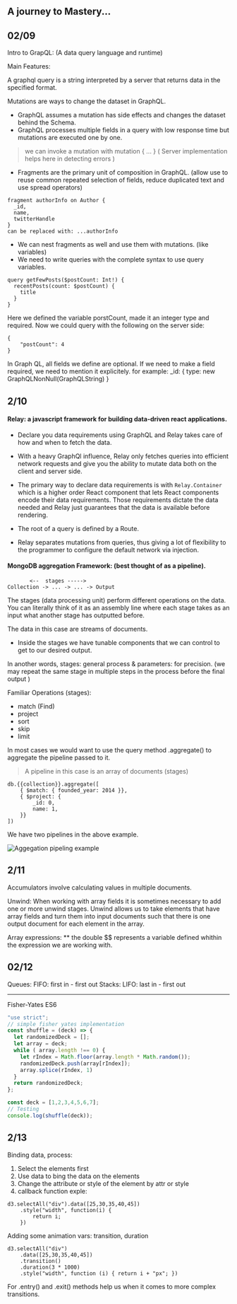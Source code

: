 A journey to Mastery...
----
## 02/09
Intro to GrapQL: (A data query language and runtime)

Main Features:

A graphql query is a string interpreted by a server that returns data in the specified format.

Mutations are ways to change the dataset in GraphQL.
* GraphQL assumes a mutation has side effects and changes the dataset behind the Schema.
* GraphQL processes multiple fields in a query with low response time but mutations are executed one by one.
> we can invoke a mutation with mutation { ... }
( Server implementation helps here in detecting errors )

- Fragments are the primary unit of composition in GraphQL.
(allow use to reuse common repeated selection of fields, reduce duplicated text and use spread operators)

```
fragment authorInfo on Author {
  _id,
  name,
  twitterHandle
}
can be replaced with: ...authorInfo
```
* We can nest fragments as well and use them with mutations. (like variables)
* We need to write queries with the complete syntax to use query variables.
```
query getFewPosts($postCount: Int!) {
  recentPosts(count: $postCount) {
    title
  }
}
```
Here we defined the variable porstCount, made it an integer type and required.
Now we could query with the following on the server side:
```
{
	"postCount": 4
}
```
In Graph QL, all fields we define are optional. If we need to make a field required,
we need to mention it explicitely. for example: _id: { type: new GraphQLNonNull(GraphQLString) }

2/10
----

#### Relay: a javascript framework for building data-driven react applications.

* Declare you data requirements using GraphQL and Relay takes care of how and when 
to fetch the data.

* With a heavy GraphQl influence, Relay only fetches queries into efficient network requests
and give you the ability to mutate data both on the client and server side.

* The primary way to declare data requirements is with `Relay.Container` which is a higher order
React component that lets React components encode their data requirements. Those requirements dictate 
the data needed and Relay just guarantees that the data is available before rendering.

* The root of a query is defined by a Route. 
* Relay separates mutations from queries, thus giving a lot of flexibility to the programmer to 
configure the default network via injection.


#### MongoDB aggregation Framework: (best thought of as a pipeline).

```
  	   <--  stages ----->
Collection -> ... -> ... -> Output

```
The stages (data processing unit) perform different operations on the data. You can literally think of it as an assembly line where each stage takes as an input what another stage has outputted before.

The data in this case are streams of documents. 
* Inside the stages we have tunable components that we can control to get to our desired output.

In another words, stages: general process & parameters: for precision.
(we may repeat the same stage in multiple steps in the process before the final output )

Familiar Operations (stages):
- match (Find)
- project
- sort
- skip
- limit

In most cases we would want to use the query method .aggregate() to aggregate the pipeline passed to it.

> A pipeline in this case is an array of documents (stages)

```
db.{{collection}}.aggregate([
	{ $match: { founded_year: 2014 }},
	{ $project: {
		_id: 0,
		name: 1,
	}}
])
```
We have two pipelines in the above example.

![Aggegation pipeling example](http://res.cloudinary.com/masteryoperation/image/upload/v1455165997/aggregationPipeline_cbvi4o.jpg)

2/11
----
Accumulators involve calculating values in multiple documents.

Unwind:
When working with array fields it is sometimes necessary to add one or more unwind stages.
Unwind allows us to take elements that have array fields and turn them into input documents
such that there is one output document for each element in the array.

Array expressions: ** the double $$ represents a variable defined whithin the expression we are working with.

02/12
---

Queues: FIFO: first in - first out
Stacks: LIFO: last in - first out
******
Fisher-Yates ES6
```js
"use strict";
// simple fisher yates implementation
const shuffle = (deck) => {
  let randomizedDeck = [];
  let array = deck;
  while ( array.length !== 0) {
    let rIndex = Math.floor(array.length * Math.random());
    randomizedDeck.push(array[rIndex]);
    array.splice(rIndex, 1)
  }
  return randomizedDeck;
};

const deck = [1,2,3,4,5,6,7];
// Testing
console.log(shuffle(deck));
```
2/13
----
Binding data, process:
1. Select the elements first
2. Use data to bing the data on the elements
3. Change the attribute or style of the element by attr or style
4. callback function
exple:
```
d3.selectAll("div").data([25,30,35,40,45])
	.style("width", function(i) {
		return i;
	})
```

Adding some animation vars: transition, duration
```
d3.selectAll("div")
	.data([25,30,35,40,45])
	.transition()
	.duration(3 * 1000)
	.style("width", function (i) { return i + "px"; })
```
For .entry() and .exit() methods help us when it comes to more complex transitions.














